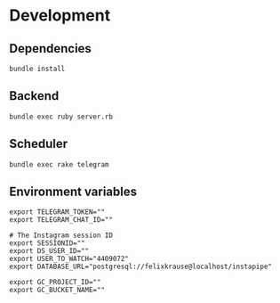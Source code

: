 # Development

## Dependencies

```
bundle install
```

## Backend

```
bundle exec ruby server.rb
```

## Scheduler

```
bundle exec rake telegram
```

## Environment variables

```
export TELEGRAM_TOKEN=""
export TELEGRAM_CHAT_ID=""

# The Instagram session ID
export SESSIONID=""
export DS_USER_ID=""
export USER_TO_WATCH="4409072"
export DATABASE_URL="postgresql://felixkrause@localhost/instapipe"

export GC_PROJECT_ID=""
export GC_BUCKET_NAME=""
```
